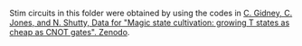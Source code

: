 Stim circuits in this folder were obtained by using the codes in [C. Gidney, C. Jones, and N. Shutty, Data for "Magic state cultivation: growing T states as cheap as CNOT gates". Zenodo](https://doi.org/10.5281/zenodo.13777072).